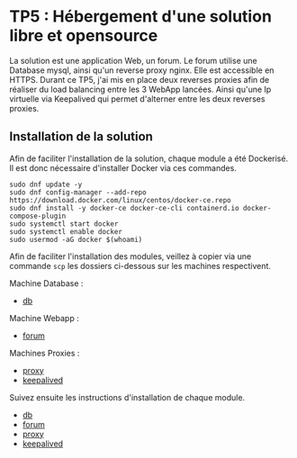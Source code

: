 # TP5 : Hébergement d'une solution libre et opensource

La solution est une application Web, un forum.
Le forum utilise une Database mysql, ainsi qu'un reverse proxy nginx.
Elle est accessible en HTTPS.
Durant ce TP5, j'ai mis en place deux reverses proxies afin de réaliser du load balancing entre les 3 WebApp lancées.
Ainsi qu'une Ip virtuelle via Keepalived qui permet d'alterner entre les deux reverses proxies.

## Installation de la solution

Afin de faciliter l'installation de la solution, chaque module a été Dockerisé.
Il est donc nécessaire d'installer Docker via ces commandes.

```
sudo dnf update -y
sudo dnf config-manager --add-repo https://download.docker.com/linux/centos/docker-ce.repo
sudo dnf install -y docker-ce docker-ce-cli containerd.io docker-compose-plugin
sudo systemctl start docker
sudo systemctl enable docker
sudo usermod -aG docker $(whoami)
```

Afin de faciliter l'installation des modules, veillez à copier via une commande `scp` les dossiers ci-dessous sur les machines respectivent.

Machine Database :

- [db](./db/)

Machine Webapp :

- [forum](./forum/)

Machines Proxies :

- [proxy](./proxy/)
- [keepalived](./keepalived/)

Suivez ensuite les instructions d'installation de chaque module.

- [db](./db/README.md)
- [forum](./forum/README.md)
- [proxy](./proxy/README.md)
- [keepalived](./keepalived/README.md)
